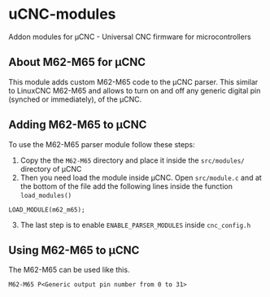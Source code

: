 # uCNC-modules

Addon modules for µCNC - Universal CNC firmware for microcontrollers

## About M62-M65 for µCNC

This module adds custom M62-M65 code to the µCNC parser. This similar to LinuxCNC M62-M65 and allows to turn on and off any generic digital pin (synched or immediately), of the µCNC.

## Adding M62-M65 to µCNC

To use the M62-M65 parser module follow these steps:

1. Copy the the `M62-M65` directory and place it inside the `src/modules/` directory of µCNC
2. Then you need load the module inside µCNC. Open `src/module.c` and at the bottom of the file add the following lines inside the function `load_modules()`

```
LOAD_MODULE(m62_m65);
```

3. The last step is to enable `ENABLE_PARSER_MODULES` inside `cnc_config.h`

## Using M62-M65 to µCNC

The M62-M65 can be used like this.

```
M62-M65 P<Generic output pin number from 0 to 31>
```

